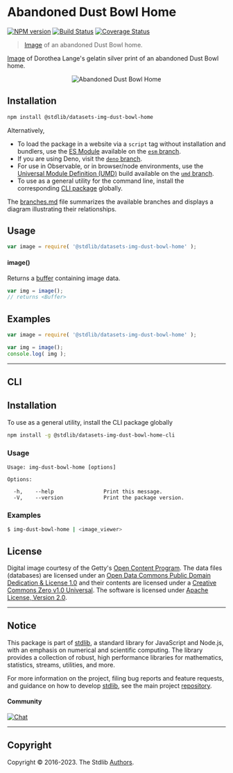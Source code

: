 <!--

@license Apache-2.0

Copyright (c) 2018 The Stdlib Authors.

Licensed under the Apache License, Version 2.0 (the "License");
you may not use this file except in compliance with the License.
You may obtain a copy of the License at

   http://www.apache.org/licenses/LICENSE-2.0

Unless required by applicable law or agreed to in writing, software
distributed under the License is distributed on an "AS IS" BASIS,
WITHOUT WARRANTIES OR CONDITIONS OF ANY KIND, either express or implied.
See the License for the specific language governing permissions and
limitations under the License.

-->

# Abandoned Dust Bowl Home

[![NPM version][npm-image]][npm-url] [![Build Status][test-image]][test-url] [![Coverage Status][coverage-image]][coverage-url] <!-- [![dependencies][dependencies-image]][dependencies-url] -->

> [Image][@lange:1940a] of an abandoned Dust Bowl home.

<section class="intro">

[Image][@lange:1940a] of Dorothea Lange's gelatin silver print of an abandoned Dust Bowl home.

<!-- <image align="center" src="./data/image.jpg" alt="Abandoned Dust Bowl Home"> -->

<div class="image" align="center">
    <img src="https://cdn.jsdelivr.net/gh/stdlib-js/stdlib@c7e19fcdd510fff4f65ee916c785eb79d9b184e1/lib/node_modules/@stdlib/datasets/img-dust-bowl-home/data/image.jpg" alt="Abandoned Dust Bowl Home">
    <br>
</div>

<!-- </image> -->

</section>

<!-- /.intro -->

<section class="installation">

## Installation

```bash
npm install @stdlib/datasets-img-dust-bowl-home
```

Alternatively,

-   To load the package in a website via a `script` tag without installation and bundlers, use the [ES Module][es-module] available on the [`esm` branch][esm-url].
-   If you are using Deno, visit the [`deno` branch][deno-url].
-   For use in Observable, or in browser/node environments, use the [Universal Module Definition (UMD)][umd] build available on the [`umd` branch][umd-url].
-   To use as a general utility for the command line, install the corresponding [CLI package][cli-section] globally.

The [branches.md][branches-url] file summarizes the available branches and displays a diagram illustrating their relationships.

</section>

<section class="usage">

## Usage

```javascript
var image = require( '@stdlib/datasets-img-dust-bowl-home' );
```

#### image()

Returns a [buffer][@stdlib/buffer/ctor] containing image data.

```javascript
var img = image();
// returns <Buffer>
```

</section>

<!-- /.usage -->

<section class="examples">

<!-- TODO: more creative example. -->

## Examples

<!-- eslint no-undef: "error" -->

```javascript
var image = require( '@stdlib/datasets-img-dust-bowl-home' );

var img = image();
console.log( img );
```

</section>

<!-- /.examples -->

* * *

<section class="cli">

## CLI

<section class="installation">

## Installation

To use as a general utility, install the CLI package globally

```bash
npm install -g @stdlib/datasets-img-dust-bowl-home-cli
```

</section>

<!-- CLI usage documentation. -->

<section class="usage">

### Usage

```text
Usage: img-dust-bowl-home [options]

Options:

  -h,    --help                Print this message.
  -V,    --version             Print the package version.
```

</section>

<!-- /.usage -->

<section class="examples">

### Examples

```bash
$ img-dust-bowl-home | <image_viewer>
```

</section>

<!-- /.examples -->

</section>

<!-- /.cli -->

<!-- <license> -->

## License

Digital image courtesy of the Getty's [Open Content Program][getty-open-content]. The data files (databases) are licensed under an [Open Data Commons Public Domain Dedication & License 1.0][pddl-1.0] and their contents are licensed under a [Creative Commons Zero v1.0 Universal][cc0]. The software is licensed under [Apache License, Version 2.0][apache-license].

<!-- </license> -->

<!-- Section for related `stdlib` packages. Do not manually edit this section, as it is automatically populated. -->

<section class="related">

</section>

<!-- /.related -->

<!-- Section for all links. Make sure to keep an empty line after the `section` element and another before the `/section` close. -->


<section class="main-repo" >

* * *

## Notice

This package is part of [stdlib][stdlib], a standard library for JavaScript and Node.js, with an emphasis on numerical and scientific computing. The library provides a collection of robust, high performance libraries for mathematics, statistics, streams, utilities, and more.

For more information on the project, filing bug reports and feature requests, and guidance on how to develop [stdlib][stdlib], see the main project [repository][stdlib].

#### Community

[![Chat][chat-image]][chat-url]

---

## Copyright

Copyright &copy; 2016-2023. The Stdlib [Authors][stdlib-authors].

</section>

<!-- /.stdlib -->

<!-- Section for all links. Make sure to keep an empty line after the `section` element and another before the `/section` close. -->

<section class="links">

[npm-image]: http://img.shields.io/npm/v/@stdlib/datasets-img-dust-bowl-home.svg
[npm-url]: https://npmjs.org/package/@stdlib/datasets-img-dust-bowl-home

[test-image]: https://github.com/stdlib-js/datasets-img-dust-bowl-home/actions/workflows/test.yml/badge.svg?branch=main
[test-url]: https://github.com/stdlib-js/datasets-img-dust-bowl-home/actions/workflows/test.yml?query=branch:main

[coverage-image]: https://img.shields.io/codecov/c/github/stdlib-js/datasets-img-dust-bowl-home/main.svg
[coverage-url]: https://codecov.io/github/stdlib-js/datasets-img-dust-bowl-home?branch=main

<!--

[dependencies-image]: https://img.shields.io/david/stdlib-js/datasets-img-dust-bowl-home.svg
[dependencies-url]: https://david-dm.org/stdlib-js/datasets-img-dust-bowl-home/main

-->

[chat-image]: https://img.shields.io/gitter/room/stdlib-js/stdlib.svg
[chat-url]: https://app.gitter.im/#/room/#stdlib-js_stdlib:gitter.im

[stdlib]: https://github.com/stdlib-js/stdlib

[stdlib-authors]: https://github.com/stdlib-js/stdlib/graphs/contributors

[cli-section]: https://github.com/stdlib-js/datasets-img-dust-bowl-home#cli
[cli-url]: https://github.com/stdlib-js/datasets-img-dust-bowl-home/tree/cli
[@stdlib/datasets-img-dust-bowl-home]: https://github.com/stdlib-js/datasets-img-dust-bowl-home/tree/main

[umd]: https://github.com/umdjs/umd
[es-module]: https://developer.mozilla.org/en-US/docs/Web/JavaScript/Guide/Modules

[deno-url]: https://github.com/stdlib-js/datasets-img-dust-bowl-home/tree/deno
[umd-url]: https://github.com/stdlib-js/datasets-img-dust-bowl-home/tree/umd
[esm-url]: https://github.com/stdlib-js/datasets-img-dust-bowl-home/tree/esm
[branches-url]: https://github.com/stdlib-js/datasets-img-dust-bowl-home/blob/main/branches.md

[getty-open-content]: http://www.getty.edu/about/opencontent.html

[pddl-1.0]: http://opendatacommons.org/licenses/pddl/1.0/

[cc0]: https://creativecommons.org/publicdomain/zero/1.0

[apache-license]: https://www.apache.org/licenses/LICENSE-2.0

[@lange:1940a]: http://www.getty.edu/art/collection/objects/128362/dorothea-lange-abandoned-dust-bowl-home-american-about-1935-1940/

[@stdlib/buffer/ctor]: https://github.com/stdlib-js/buffer-ctor

</section>

<!-- /.links -->
